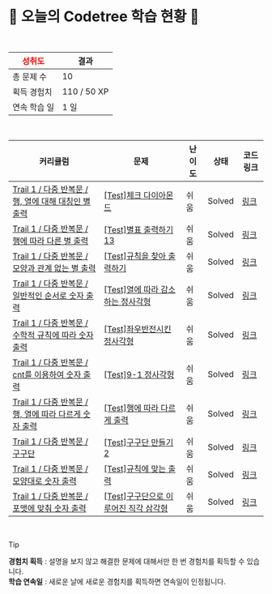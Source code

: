 # 🌲 오늘의 Codetree 학습 현황 🌲

<br />

| <span style="color:red;display:block;text-align:center;"> **성취도**</span> | 결과 |
|---|---|
| 총 문제 수 | 10 |
| 획득 경험치 | 110 / 50 XP |
| 연속 학습 일 | 1 일 |

<br />

|커리큘럼|문제|난이도|상태|코드 링크|
|---|---|---|---|---|
|[Trail 1 / 다중 반복문 / 행, 열에 대해 대칭인 별 출력](https://https://en.codetree.ai/trail-info/novice-low/)|[[Test]체크 다이아몬드](https://https://en.codetree.ai/trails/complete/curated-cards/test-check-diamond/)|쉬움|Solved|[링크](https://github.com/yoonsunny17/codetree-TILs/blob/main/250101/%EC%B2%B4%ED%81%AC%20%EB%8B%A4%EC%9D%B4%EC%95%84%EB%AA%AC%EB%93%9C/check-diamond.js)|
|[Trail 1 / 다중 반복문 / 행에 따라 다른 별 출력](https://https://en.codetree.ai/trail-info/novice-low/)|[[Test]별표 출력하기 13](https://https://en.codetree.ai/trails/complete/curated-cards/test-print-start-13/)|쉬움|Solved|[링크](https://github.com/yoonsunny17/codetree-TILs/blob/main/250101/%EB%B3%84%ED%91%9C%20%EC%B6%9C%EB%A0%A5%ED%95%98%EA%B8%B0%2013/print-start-13.js)|
|[Trail 1 / 다중 반복문 / 모양과 관계 없는 별 출력](https://https://en.codetree.ai/trail-info/novice-low/)|[[Test]규칙을 찾아 출력하기](https://https://en.codetree.ai/trails/complete/curated-cards/test-find-a-rule-and-print/)|쉬움|Solved|[링크](https://github.com/yoonsunny17/codetree-TILs/blob/main/250101/%EA%B7%9C%EC%B9%99%EC%9D%84%20%EC%B0%BE%EC%95%84%20%EC%B6%9C%EB%A0%A5%ED%95%98%EA%B8%B0/find-a-rule-and-print.js)|
|[Trail 1 / 다중 반복문 / 일반적인 순서로 숫자 출력](https://https://en.codetree.ai/trail-info/novice-low/)|[[Test]열에 따라 감소하는 정사각형](https://https://en.codetree.ai/trails/complete/curated-cards/test-a-square-that-decreases-with-heat/)|쉬움|Solved|[링크](https://github.com/yoonsunny17/codetree-TILs/blob/main/250101/%EC%97%B4%EC%97%90%20%EB%94%B0%EB%9D%BC%20%EA%B0%90%EC%86%8C%ED%95%98%EB%8A%94%20%EC%A0%95%EC%82%AC%EA%B0%81%ED%98%95/a-square-that-decreases-with-heat.js)|
|[Trail 1 / 다중 반복문 / 수학적 규칙에 따라 숫자 출력](https://https://en.codetree.ai/trail-info/novice-low/)|[[Test]좌우반전시킨 정사각형](https://https://en.codetree.ai/trails/complete/curated-cards/test-left-right-inverted-square/)|쉬움|Solved|[링크](https://github.com/yoonsunny17/codetree-TILs/blob/main/250101/%EC%A2%8C%EC%9A%B0%EB%B0%98%EC%A0%84%EC%8B%9C%ED%82%A8%20%EC%A0%95%EC%82%AC%EA%B0%81%ED%98%95/left-right-inverted-square.js)|
|[Trail 1 / 다중 반복문 / cnt를 이용하여 숫자 출력](https://https://en.codetree.ai/trail-info/novice-low/)|[[Test]9-1 정사각형](https://https://en.codetree.ai/trails/complete/curated-cards/test-9-1-square/)|쉬움|Solved|[링크](https://github.com/yoonsunny17/codetree-TILs/blob/main/250101/9-1%20%EC%A0%95%EC%82%AC%EA%B0%81%ED%98%95/9-1-square.js)|
|[Trail 1 / 다중 반복문 / 행, 열에 따라 다르게 숫자 출력](https://https://en.codetree.ai/trail-info/novice-low/)|[[Test]행에 따라 다르게 출력](https://https://en.codetree.ai/trails/complete/curated-cards/test-output-defferently-each-row/)|쉬움|Solved|[링크](https://github.com/yoonsunny17/codetree-TILs/blob/main/250101/%ED%96%89%EC%97%90%20%EB%94%B0%EB%9D%BC%20%EB%8B%A4%EB%A5%B4%EA%B2%8C%20%EC%B6%9C%EB%A0%A5/output-defferently-each-row.js)|
|[Trail 1 / 다중 반복문 / 구구단](https://https://en.codetree.ai/trail-info/novice-low/)|[[Test]구구단 만들기 2](https://https://en.codetree.ai/trails/complete/curated-cards/test-print-multiplication-table-2/)|쉬움|Solved|[링크](https://github.com/yoonsunny17/codetree-TILs/blob/main/250101/%EA%B5%AC%EA%B5%AC%EB%8B%A8%20%EB%A7%8C%EB%93%A4%EA%B8%B0%202/print-multiplication-table-2.js)|
|[Trail 1 / 다중 반복문 / 모양대로 숫자 출력](https://https://en.codetree.ai/trail-info/novice-low/)|[[Test]규칙에 맞는 출력](https://https://en.codetree.ai/trails/complete/curated-cards/test-output-that-matches-the-rule/)|쉬움|Solved|[링크](https://github.com/yoonsunny17/codetree-TILs/blob/main/250101/%EA%B7%9C%EC%B9%99%EC%97%90%20%EB%A7%9E%EB%8A%94%20%EC%B6%9C%EB%A0%A5/output-that-matches-the-rule.js)|
|[Trail 1 / 다중 반복문 / 포맷에 맞춰 숫자 출력](https://https://en.codetree.ai/trail-info/novice-low/)|[[Test]구구단으로 이루어진 직각 삼각형](https://https://en.codetree.ai/trails/complete/curated-cards/test-a-right-triangle-made-up-of-multiplication-tables/)|쉬움|Solved|[링크](https://github.com/yoonsunny17/codetree-TILs/blob/main/250101/%EA%B5%AC%EA%B5%AC%EB%8B%A8%EC%9C%BC%EB%A1%9C%20%EC%9D%B4%EB%A3%A8%EC%96%B4%EC%A7%84%20%EC%A7%81%EA%B0%81%20%EC%82%BC%EA%B0%81%ED%98%95/a-right-triangle-made-up-of-multiplication-tables.js)|


<br />

> [!TIP]
> **경험치 획득** : 설명을 보지 않고 해결한 문제에 대해서만 한 번 경험치를 획득할 수 있습니다.  
> **학습 연속일** : 새로운 날에 새로운 경험치를 획득하면 연속일이 인정됩니다.

